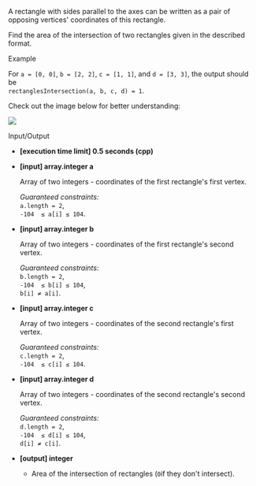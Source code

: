 
A rectangle with sides parallel to the axes can be written as a pair of opposing vertices' coordinates of this rectangle.

Find the area of the intersection of two rectangles given in the described format.

Example

For  `a = [0, 0]`,  `b = [2, 2]`,  `c = [1, 1]`, and  `d = [3, 3]`, the output should be  
`rectanglesIntersection(a, b, c, d) = 1`.

Check out the image below for better understanding:

![](https://codesignal.s3.amazonaws.com/tasks/rectanglesIntersection/img/example.png?_tm=1551538643756)

Input/Output

-   **[execution time limit] 0.5 seconds (cpp)**
    
-   **[input] array.integer a**
    
    Array of two integers - coordinates of the first rectangle's first vertex.
    
    _Guaranteed constraints:_  
    `a.length = 2`,  
    `-104  ≤ a[i] ≤ 104`.
    
-   **[input] array.integer b**
    
    Array of two integers - coordinates of the first rectangle's second vertex.
    
    _Guaranteed constraints:_  
    `b.length = 2`,  
    `-104  ≤ b[i] ≤ 104`,  
    `b[i] ≠ a[i]`.
    
-   **[input] array.integer c**
    
    Array of two integers - coordinates of the second rectangle's first vertex.
    
    _Guaranteed constraints:_  
    `c.length = 2`,  
    `-104  ≤ c[i] ≤ 104`.
    
-   **[input] array.integer d**
    
    Array of two integers - coordinates of the second rectangle's second vertex.
    
    _Guaranteed constraints:_  
    `d.length = 2`,  
    `-104  ≤ d[i] ≤ 104`,  
    `d[i] ≠ c[i]`.
    
-   **[output] integer**
    
    -   Area of the intersection of rectangles (`0`if they don't intersect).